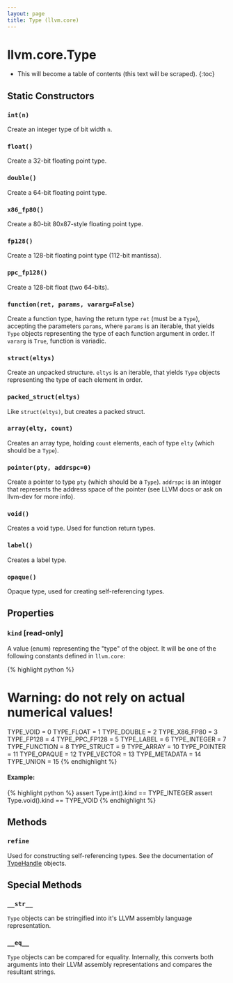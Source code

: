 ```yaml
---
layout: page
title: Type (llvm.core)
---
```


# llvm.core.Type

* This will become a table of contents (this text will be scraped).
{:toc}

## Static Constructors

### `int(n)`

Create an integer type of bit width `n`.

### `float()`

Create a 32-bit floating point type.


### `double()`

Create a 64-bit floating point type.


### `x86_fp80()`

Create a 80-bit 80x87-style floating point type.


### `fp128()`

Create a 128-bit floating point type (112-bit mantissa).


### `ppc_fp128()`

Create a 128-bit float (two 64-bits).


### `function(ret, params, vararg=False)`

Create a function type, having the return type `ret` (must be a
`Type`), accepting the parameters `params`, where `params` is an
iterable, that yields `Type` objects representing the type of
each function argument in order. If `vararg` is `True`, function is
variadic.


### `struct(eltys)`

Create an unpacked structure. `eltys` is an iterable, that yields
`Type` objects representing the type of each element in order.


### `packed_struct(eltys)`

Like `struct(eltys)`, but creates a packed struct.


### `array(elty, count)`

Creates an array type, holding `count` elements, each of type `elty`
(which should be a `Type`).


### `pointer(pty, addrspc=0)`

Create a pointer to type `pty` (which should be a `Type`). `addrspc`
is an integer that represents the address space of the pointer (see
LLVM docs or ask on llvm-dev for more info).


### `void()`

Creates a void type. Used for function return types.


### `label()`

Creates a label type.


### `opaque()`

Opaque type, used for creating self-referencing types.

## Properties


### `kind` \[read-only\]

A value (enum) representing the "type" of the object. It will be
one of the following constants defined in `llvm.core`:

{% highlight python %}
# Warning: do not rely on actual numerical values!
TYPE_VOID       = 0
TYPE_FLOAT      = 1
TYPE_DOUBLE     = 2
TYPE_X86_FP80   = 3
TYPE_FP128      = 4
TYPE_PPC_FP128  = 5
TYPE_LABEL      = 6
TYPE_INTEGER    = 7
TYPE_FUNCTION   = 8
TYPE_STRUCT     = 9
TYPE_ARRAY      = 10
TYPE_POINTER    = 11
TYPE_OPAQUE     = 12
TYPE_VECTOR     = 13
TYPE_METADATA   = 14
TYPE_UNION      = 15
{% endhighlight %}

#### Example:
{% highlight python %}
assert Type.int().kind == TYPE_INTEGER
assert Type.void().kind == TYPE_VOID
{% endhighlight %}

## Methods

### `refine`

Used for constructing self-referencing types. See the documentation
of [TypeHandle](llvm.core.TypeHandle.html) objects.

## Special Methods

### `__str__`

`Type` objects can be stringified into it's LLVM assembly language
representation.

### `__eq__`

`Type` objects can be compared for equality. Internally, this
converts both arguments into their LLVM assembly representations and
compares the resultant strings.


